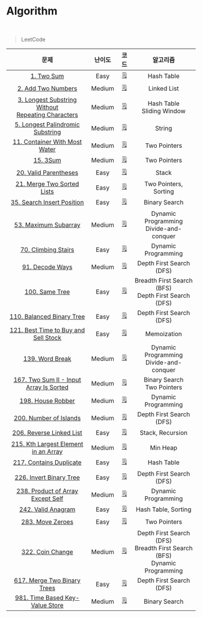 # Algorithm

<br />

> LeetCode

| 문제 | 난이도 | 코드 | 알고리즘 |
| :-----: | :-----: | :-----: | :-----: |
| [1. Two Sum](https://Algorithm.com/problems/two-sum) | Easy | [🗒️](https://github.com/muilyang12/Algorithm/blob/master/1.ts) | Hash Table |
| [2. Add Two Numbers](https://Algorithm.com/problems/add-two-numbers) | Medium | [🗒️](https://github.com/muilyang12/Algorithm/blob/master/2.ts) | Linked List |
| [3. Longest Substring Without<br />Repeating Characters](https://Algorithm.com/problems/longest-substring-without-repeating-characters) | Medium | [🗒️](https://github.com/muilyang12/Algorithm/blob/master/3.ts) | Hash Table<br />Sliding Window |
| [5. Longest Palindromic Substring](https://Algorithm.com/problems/longest-palindromic-substring) | Medium | [🗒️](https://github.com/muilyang12/Algorithm/blob/master/5.ts) | String |
| [11. Container With Most Water](https://Algorithm.com/problems/container-with-most-water) | Medium | [🗒️](https://github.com/muilyang12/Algorithm/blob/master/11.ts) | Two Pointers |
| [15. 3Sum](https://Algorithm.com/problems/3sum) | Medium | [🗒️](https://github.com/muilyang12/Algorithm/blob/master/15.ts) | Two Pointers |
| [20. Valid Parentheses](https://Algorithm.com/problems/valid-parentheses) | Easy | [🗒️](https://github.com/muilyang12/Algorithm/blob/master/20.ts) | Stack |
| [21. Merge Two Sorted Lists](https://Algorithm.com/problems/merge-two-sorted-lists) | Easy | [🗒️](https://github.com/muilyang12/Algorithm/blob/master/21.ts) | Two Pointers, Sorting |
| [35. Search Insert Position](https://Algorithm.com/problems/search-insert-position) | Easy | [🗒️](https://github.com/muilyang12/Algorithm/blob/master/35.js) | Binary Search |
| [53. Maximum Subarray](https://Algorithm.com/problems/maximum-subarray) | Medium | [🗒️](https://github.com/muilyang12/Algorithm/blob/master/53.ts) | Dynamic Programming<br />Divide-and-conquer |
| [70. Climbing Stairs](https://Algorithm.com/problems/climbing-stairs) | Easy | [🗒️](https://github.com/muilyang12/Algorithm/blob/master/70.ts) | Dynamic Programming |
| [91. Decode Ways](https://Algorithm.com/problems/decode-ways) | Medium | [🗒️](https://github.com/muilyang12/Algorithm/blob/master/91.js) | Depth First Search (DFS) |
| [100. Same Tree](https://Algorithm.com/problems/same-tree) | Easy | [🗒️](https://github.com/muilyang12/Algorithm/blob/master/100.ts) | Breadth First Search (BFS)<br />Depth First Search (DFS) |
| [110. Balanced Binary Tree](https://Algorithm.com/problems/balanced-binary-tree) | Easy | [🗒️](https://github.com/muilyang12/Algorithm/blob/master/110.js) | Depth First Search (DFS) |
| [121. Best Time to Buy and Sell Stock](https://Algorithm.com/problems/best-time-to-buy-and-sell-stock) | Easy | [🗒️](https://github.com/muilyang12/Algorithm/blob/master/121.js) | Memoization |
| [139. Word Break](https://Algorithm.com/problems/word-break) | Medium | [🗒️](https://github.com/muilyang12/Algorithm/blob/master/139.ts) | Dynamic Programming<br />Divide-and-conquer |
| [167. Two Sum II - Input Array Is Sorted](https://Algorithm.com/problems/two-sum-ii-input-array-is-sorted) | Medium | [🗒️](https://github.com/muilyang12/Algorithm/blob/master/167.ts) | Binary Search<br />Two Pointers |
| [198. House Robber](https://Algorithm.com/problems/house-robber) | Medium | [🗒️](https://github.com/muilyang12/Algorithm/blob/master/198.ts) | Dynamic Programming |
| [200. Number of Islands](https://Algorithm.com/problems/number-of-islands) | Medium | [🗒️](https://github.com/muilyang12/Algorithm/blob/master/200.ts) | Depth First Search (DFS) |
| [206. Reverse Linked List](https://Algorithm.com/problems/reverse-linked-list) | Easy | [🗒️](https://github.com/muilyang12/Algorithm/blob/master/206.js) | Stack, Recursion |
| [215. Kth Largest Element in an Array](https://Algorithm.com/problems/kth-largest-element-in-an-array) | Medium | [🗒️](https://github.com/muilyang12/Algorithm/blob/master/215.js) | Min Heap |
| [217. Contains Duplicate](https://leetcode.com/problems/contains-duplicate) | Easy | [🗒️](https://github.com/muilyang12/Algorithm/blob/master/217.js) | Hash Table |
| [226. Invert Binary Tree](https://leetcode.com/problems/invert-binary-tree) | Easy | [🗒️](https://github.com/muilyang12/Algorithm/blob/master/226.ts) | Depth First Search (DFS) |
| [238. Product of Array Except Self](https://leetcode.com/problems/product-of-array-except-self) | Medium | [🗒️](https://github.com/muilyang12/Algorithm/blob/master/238.js) | Dynamic Programming |
| [242. Valid Anagram](https://leetcode.com/problems/valid-anagram) | Easy | [🗒️](https://github.com/muilyang12/Algorithm/blob/master/242.ts) | Hash Table, Sorting |
| [283. Move Zeroes](https://leetcode.com/problems/move-zeroes) | Easy | [🗒️](https://github.com/muilyang12/Algorithm/blob/master/283.js) | Two Pointers |
| [322. Coin Change](https://leetcode.com/problems/coin-change) | Medium | [🗒️](https://github.com/muilyang12/Algorithm/blob/master/322.js) | Depth First Search (DFS)<br />Breadth First Search (BFS)<br />Dynamic Programming |
| [617. Merge Two Binary Trees](https://leetcode.com/problems/merge-two-binary-trees) | Easy | [🗒️](https://github.com/muilyang12/Algorithm/blob/master/617.js) | Depth First Search (DFS) |
| [981. Time Based Key-Value Store](https://leetcode.com/problems/time-based-key-value-store) | Medium | [🗒️](https://github.com/muilyang12/Algorithm/blob/master/981.ts) | Binary Search |
